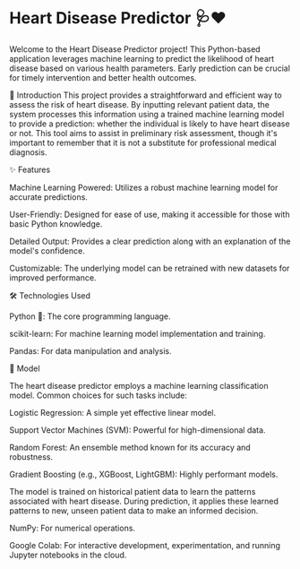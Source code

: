 # Heart Disease Predictor 🩺❤️

Welcome to the Heart Disease Predictor project! This Python-based application leverages machine learning to predict the likelihood of heart disease based on various health parameters. Early prediction can be crucial for timely intervention and better health outcomes.

🌟 Introduction
This project provides a straightforward and efficient way to assess the risk of heart disease. By inputting relevant patient data, the system processes this information using a trained machine learning model to provide a prediction: whether the individual is likely to have heart disease or not. This tool aims to assist in preliminary risk assessment, though it's important to remember that it is not a substitute for professional medical diagnosis.

✨ Features

Machine Learning Powered: Utilizes a robust machine learning model for accurate predictions.

User-Friendly: Designed for ease of use, making it accessible for those with basic Python knowledge.

Detailed Output: Provides a clear prediction along with an explanation of the model's confidence.

Customizable: The underlying model can be retrained with new datasets for improved performance.


🛠️ Technologies Used

Python 🐍: The core programming language.

scikit-learn: For machine learning model implementation and training.

Pandas: For data manipulation and analysis.



🤖 Model

The heart disease predictor employs a machine learning classification model. Common choices for such tasks include:

Logistic Regression: A simple yet effective linear model.

Support Vector Machines (SVM): Powerful for high-dimensional data.

Random Forest: An ensemble method known for its accuracy and robustness.

Gradient Boosting (e.g., XGBoost, LightGBM): Highly performant models.

The model is trained on historical patient data to learn the patterns associated with heart disease. During prediction, it applies these learned patterns to new, unseen patient data to make an informed decision.

NumPy: For numerical operations.

Google Colab: For interactive development, experimentation, and running Jupyter notebooks in the cloud.
